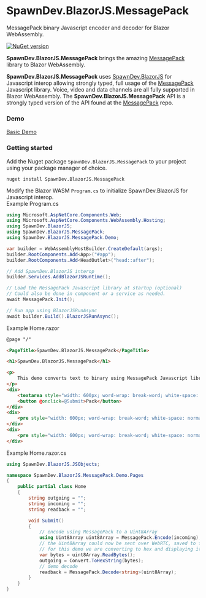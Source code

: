 # SpawnDev.BlazorJS.MessagePack
MessagePack binary Javascript encoder and decoder for Blazor WebAssembly.

[![NuGet version](https://badge.fury.io/nu/SpawnDev.BlazorJS.MessagePack.svg?label=SpawnDev.BlazorJS.MessagePack)](https://www.nuget.org/packages/SpawnDev.BlazorJS.MessagePack)

**SpawnDev.BlazorJS.MessagePack** brings the amazing [MessagePack](https://github.com/msgpack/msgpack-javascript) library to Blazor WebAssembly.

**SpawnDev.BlazorJS.MessagePack** uses [SpawnDev.BlazorJS](https://github.com/LostBeard/SpawnDev.BlazorJS) for Javascript interop allowing strongly typed, full usage of the [MessagePack](https://github.com/msgpack/msgpack-javascript) Javascript library. Voice, video and data channels are all fully supported in Blazor WebAssembly. The **SpawnDev.BlazorJS.MessagePack** API is a strongly typed version of the API found at the [MessagePack](https://github.com/msgpack/msgpack-javascript) repo. 

### Demo
[Basic Demo](https://lostbeard.github.io/SpawnDev.BlazorJS.MessagePack/)

### Getting started

Add the Nuget package `SpawnDev.BlazorJS.MessagePack` to your project using your package manager of choice.  
```nuget
nuget install SpawnDev.BlazorJS.MessagePack
```

Modify the Blazor WASM `Program.cs` to initialize SpawnDev.BlazorJS for Javascript interop.  
Example Program.cs   
```cs
using Microsoft.AspNetCore.Components.Web;
using Microsoft.AspNetCore.Components.WebAssembly.Hosting;
using SpawnDev.BlazorJS;
using SpawnDev.BlazorJS.MessagePack;
using SpawnDev.BlazorJS.MessagePack.Demo;

var builder = WebAssemblyHostBuilder.CreateDefault(args);
builder.RootComponents.Add<App>("#app");
builder.RootComponents.Add<HeadOutlet>("head::after");

// Add SpawnDev.BlazorJS interop
builder.Services.AddBlazorJSRuntime();

// Load the MessagePack Javascript library at startup (optional)
// Could also be done in component or a service as needed.
await MessagePack.Init();

// Run app using BlazorJSRunAsync
await builder.Build().BlazorJSRunAsync();
```


Example Home.razor  
```html
@page "/"

<PageTitle>SpawnDev.BlazorJS.MessagePack</PageTitle>

<h1>SpawnDev.BlazorJS.MessagePack</h1>

<p>
    This demo converts text to binary using MessagePack Javascript library and SpawnDev.BlazorJS.MessagePack
</p>
<div>
    <textarea style="width: 600px; word-wrap: break-word; white-space: normal;" @bind=@incoming></textarea>
    <button @onclick=@Submit>Pack</button>
</div>
<div>
    <pre style="width: 600px; word-wrap: break-word; white-space: normal;">@((MarkupString)outgoing)</pre>
</div>
<div>
    <pre style="width: 600px; word-wrap: break-word; white-space: normal;">@((MarkupString)readback)</pre>
</div>
```

Example Home.razor.cs
```cs
using SpawnDev.BlazorJS.JSObjects;

namespace SpawnDev.BlazorJS.MessagePack.Demo.Pages
{
    public partial class Home
    {
        string outgoing = "";
        string incoming = "";
        string readback = "";

        void Submit()
        {
            // encode using MessagePack to a Uint8Array
            using Uint8Array uint8Array = MessagePack.Encode(incoming);
            // the Uint8Array could now be sent over WebRTC, saved to file, etc.
            // for this demo we are converting to hex and displaying it
            var bytes = uint8Array.ReadBytes();
            outgoing = Convert.ToHexString(bytes);
            // demo decode
            readback = MessagePack.Decode<string>(uint8Array);
        }
    }
}

```
